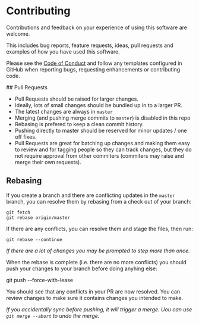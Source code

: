 # Contributing

Contributions and feedback on your experience of using this software are welcome.

This includes bug reports, feature requests, ideas, pull requests and examples of how you have used this software.

Please see the [Code of Conduct](CODE_OF_CONDUCT.md) and follow any templates configured in GitHub when reporting bugs, requesting enhancements or contributing code.

## Pull Requests

* Pull Requests should be raised for larger changes.
* Ideally, lots of small changes should be bundled up in to a larger PR.
* The latest changes are always in `master`
* Merging (and pushing merge commits to `master`) is disabled in this repo
* Rebasing is prefered to keep a clean commit history.
* Pushing directly to master should be reserved for minor updates / one off fixes.
* Pull Requests are great for batching up changes and making them easy to review and for tagging people so they can track changes, but they do not require approval from other commiters (commiters may raise and merge their own requests).

## Rebasing

If you create a branch and there are conflicting updates in the `master` branch, you can resolve them by rebasing from a check out of your branch:

    git fetch
    git rebase origin/master

If there are any conflicts, you can resolve them and stage the files, then run:

    git rebase --continue

*If there are a lot of changes you may be prompted to step more than once.*

When the rebase is complete (i.e. there are no more conflicts) you should push your changes to your branch before doing anyhing else:

   git push --force-with-lease

You should see that any conflicts in your PR are now resolved. You can review changes to make sure it contains changes you intended to make.

*If you accidentally sync before pushing, it will trigger a merge. Uou can use `git merge --abort` to undo the merge.*

